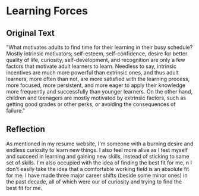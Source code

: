 # Learning Forces

## Original Text

"What motivates adults to find time for their learning in their busy schedule? Mostly intrinsic motivators; self-esteem, self-confidence, desire for better quality of life, curiosity, self-development, and recognition are only a few factors that motivate adult learners to learn. Needless to say, intrinsic incentives are much more powerful than extrinsic ones, and thus adult learners, more often than not, are more satisfied with the learning process, more focused, more persistent, and more eager to apply their knowledge more frequently and successfully than younger learners. On the other hand, children and teenagers are mostly motivated by extrinsic factors, such as getting good grades or other perks, or avoiding the consequences of failure."

## Reflection

As mentioned in my resume website, I'm someone with a burning desire and endless curiosity to learn new things. I also feel more alive as I test myself and succeed in learning and gaining new skills, instead of sticking to same set of skills. I'm also occupied with the idea of finding the best fit for me, n I don't easily take the idea that a comfortable working field is an absolute fit for me. I have made three major career shifts (beside some minor ones) in the past decade, all of which were our of curiosity and trying to find the best fit for me.
